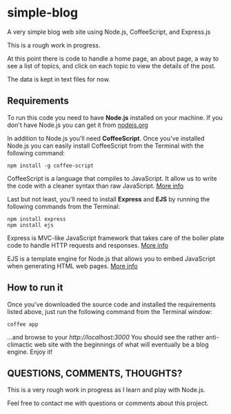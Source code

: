 simple-blog
===========
A very simple blog web site using Node.js, CoffeeScript, and Express.js

This is a rough work in progress.

At this point there is code to handle a home page, an about page, a way to see a list of topics, and click on each topic to view the details of the post.

The data is kept in text files for now.


Requirements
------------
To run this code you need to have **Node.js** installed on your machine. If you don't have Node.js you can get it from [nodejs.org](http://nodejs.org)

In addition to Node.js you'll need **CoffeeScript**. Once you've installed Node.js you can easily install CoffeeScript from the Terminal with the following command: 

    npm install -g coffee-script

CoffeeScript is a language that compiles to JavaScript. It allow us to write the code with a cleaner syntax than raw JavaScript. [More info](http://coffeescript.org)

Last but not least, you'll need to install **Express** and **EJS** by running the following commands from the Terminal:

    npm install express
    npm install ejs

Express is MVC-like JavaScript framework that takes care of the boiler plate code to handle HTTP requests and responses. [More info](http://expressjs.com)

EJS is a template engine for Node.js that allows you to embed JavaScript when generating HTML web pages. [More info](https://github.com/visionmedia/ejs)


How to run it
-------------
Once you've downloaded the source code and installed the requirements listed above, just run the following command from the Terminal window: 

    coffee app 

...and browse to your *http://localhost:3000* You should see the rather anti-climactic web site with the beginnings of what will eventually be a blog engine. Enjoy it!



QUESTIONS, COMMENTS, THOUGHTS?
------------------------------
This is a very rough work in progress as I learn and play with Node.js.

Feel free to contact me with questions or comments about this project.




